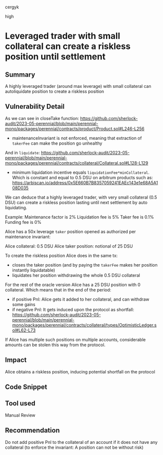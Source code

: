 cergyk

high

# Leveraged trader with small collateral can create a riskless position until settlement

## Summary
A highly leveraged trader (around max leverage) with small collateral can autoliquidate position to create a riskless position

## Vulnerability Detail
As we can see in closeTake function:
https://github.com/sherlock-audit/2023-05-perennial/blob/main/perennial-mono/packages/perennial/contracts/product/Product.sol#L246-L256

- maintenanceInvariant is not enforced, meaning that extraction of `takerFee` can make the position go unhealthy

And in `liquidate`:
https://github.com/sherlock-audit/2023-05-perennial/blob/main/perennial-mono/packages/perennial/contracts/collateral/Collateral.sol#L128-L129

- minimum liquidation incentive equals `liquidationFee*minCollateral`.
Which is constant and equal to 0.5 DSU on arbitrum products such as:
https://arbiscan.io/address/0x5E660B7B8357059241EAEc143e1e68A5A108D035

We can deduce that a highly leveraged trader, with very small collateral (0.5 DSU) can create a riskless position lasting until next settlement by auto liquidating.

Example:
Maintenance factor is 2%
Liquidation fee is 5%
Taker fee is 0.1%
Funding fee is 0%

Alice has a 50x leverage `taker` position opened as authorized per maintenance invariant:

Alice collateral: 0.5 DSU
Alice taker position: notional of 25 DSU

To create the riskless position Alice does in the same tx:
- closes the taker position (and by paying the `takerFee` makes her position instantly liquidatable)
- liquidates her position withdrawing the whole 0.5 DSU collateral

For the rest of the oracle version Alice has a 25 DSU position with 0 collateral. 
Which means that in the end of the period: 
- if positive Pnl: 
    Alice gets it added to her collateral, and can withdraw some gains
- if negative Pnl:
    It gets induced upon the protocol as shortfall:
https://github.com/sherlock-audit/2023-05-perennial/blob/main/perennial-mono/packages/perennial/contracts/collateral/types/OptimisticLedger.sol#L62-L73

If Alice has multiple such positions on multiple accounts, considerable amounts can be stolen this way from the protocol.

## Impact
Alice obtains a riskless position, inducing potential shortfall on the protocol

## Code Snippet

## Tool used
Manual Review

## Recommendation
Do not add positive Pnl to the collateral of an account if it does not have any collateral (to enforce the invariant: A position can not be without risk)